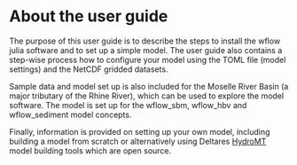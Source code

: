 # About the user guide

The purpose of this user guide is to describe the steps to install the wflow julia software
and to set up a simple model. The user guide also contains a step-wise process how to
configure your model using the TOML file (model settings) and the NetCDF gridded datasets.

Sample data and model set up is also included for the Moselle River Basin (a major tributary
of the Rhine River), which can be used to explore the model software. The model is set up
for the wflow\_sbm, wflow\_hbv and wflow\_sediment model concepts.

Finally, information is provided on setting up your own model, including building a model
from scratch or alternatively using Deltares [HydroMT](https://github.com/Deltares/hydromt)
model building tools which are open source.
